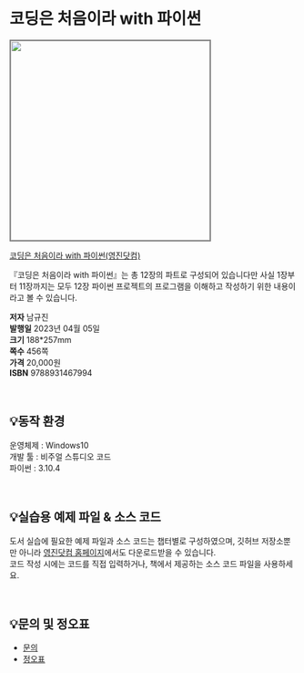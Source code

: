 # 코딩은 처음이라 with 파이썬

<img src="https://www.youngjin.com/images/book_cover/9788931467994.png" height="350px" style="border: 2px solid grey;">

[코딩은 처음이라 with 파이썬(영진닷컴)](https://blog.naver.com/ydot/223024853520)

『코딩은 처음이라 with 파이썬』는 총 12장의 파트로 구성되어 있습니다만 사실 1장부터 11장까지는 모두 12장 파이썬 프로젝트의 프로그램을 이해하고 작성하기 위한 내용이라고 볼 수 있습니다.


**저자** 남규진  
**발행일** 2023년 04월 05일  
**크기** 188*257mm   
**쪽수** 456쪽  
**가격** 20,000원  
**ISBN** 9788931467994  
 
<br>

## 💡동작 환경
운영체제 : Windows10  
개발 툴 : 비주얼 스튜디오 코드  
파이썬 : 3.10.4  


<br>

## 💡실습용 예제 파일 & 소스 코드
도서 실습에 필요한 예제 파일과 소스 코드는 챕터별로 구성하였으며, 깃허브 저장소뿐만 아니라 [영진닷컴 홈페이지](https://www.youngjin.com/reader/pds/pds.asp)에서도 다운로드받을 수 있습니다.  
코드 작성 시에는 코드를 직접 입력하거나, 책에서 제공하는 소스 코드 파일을 사용하세요.

<br>

## 💡문의 및 정오표
- [문의](mailto:Support@youngjin.com)
- [정오표](https://www.youngjin.com/Artyboard/mboard.asp?strBoardID=errata)



